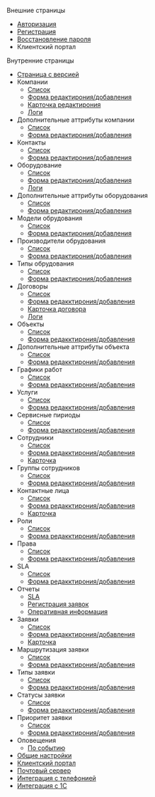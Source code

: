 Внешние страницы
  * [Авторизация](#auth)
  * [Регистрация](#reqistration)
  * [Восстановление пароля](#forgot)
  * Клиентский портал

Внутренние страницы
  * [Страница с версией](#about)
  * Компании
    * [Список](#company-list)
    * [Форма редактирония/добавления](#company-form)
    * [Карточка редактирония](#company-card)
    * [Логи](#company-log)
  * Дополнительные аттрибуты компании
  	* [Список](#company-attr-list)
    * [Форма редактирония/добавления](#company-attr-form)
  * Контакты
    * [Список](#contract-list)
    * [Форма редактирония/добавления](#contract-form)
  * Оборудование
    * [Список](#device-list)
    * [Форма редактирония/добавления](#device-form)
    * [Логи](#device-log)
  * Дополнительные аттрибуты оборудования
    * [Список](#device-attr-list)
    * [Форма редактирония/добавления](#device-attr-form)
  * Модели обрудования
    * [Список](#device-model-list)
    * [Форма редактирония/добавления](#device-model-form)
  * Производители обрудования
    * [Список](#device-manufactured-list)
    * [Форма редактирония/добавления](#device-manufactured-form)
  * Типы обрудования
    * [Список](#device-type-list)
    * [Форма редактирония/добавления](#device-type-form)
  * Договоры
    * [Список](#offert-list)
    * [Форма редакктирония/добавления](#offert-form)
    * [Карточка договора](#offert-card)
    * [Логи](#offert-log)
  * Объекты
    * [Список](#object-list)
    * [Форма редакктирония/добавления](#object-form)
  * Дополнительные аттрибуты объекта
    * [Список](#object-attr-list)
    * [Форма редакктирония/добавления](#object-attr-form)
  * Графики работ
    * [Список](#object-work-list)
    * [Форма редакктирония/добавления](#object-work-form)
  * Услуги
    * [Список](#price-list)
    * [Форма редакктирония/добавления](#price-form)
  * Сервисные пириоды
    * [Список](#serices-list)
    * [Форма редакктирония/добавления](#serices-form)
  * Сотрудники
    * [Список](#employee-list)
    * [Форма редакктирония/добавления](#employee-form)
    * [Карточка](#employee-form)
  * Группы сотрудников
    * [Список](#employee-group-list)
    * [Форма редакктирония/добавления](#employee-group-form)
  * Контактные лица
    * [Список](#contact-list)
    * [Форма редакктирония/добавления](#contact-form)
    * [Карточка](#contact-form)
  * Роли
    * [Список](#role-list)
    * [Форма редакктирония/добавления](#role-form)
  * Права
    * [Список](#rule-list)
    * [Форма редакктирония/добавления](#rule-form)
  * SLA
    * [Список](#sla-list)
    * [Форма редакктирония/добавления](#sla-form)
  * Отчеты
    * [SLA](#report-sla-list)
    * [Регистрация заявок](#report-reg-form)
    * [Оперативная информация](#report-fast-form)
  * Заявки
    * [Список](#request-list)
    * [Форма редакктирония/добавления](#request-form)
    * [Карточка](#request-form)
  * Маршрутизация заявки
    * [Список](#route-request-list)
    * [Форма редакктирония/добавления](#route-request--form)
  * Типы заявки
    * [Список](#type-request-list)
    * [Форма редакктирония/добавления](#type-request-form)
  * Статусы заявки
    * [Список](#status-request-list)
    * [Форма редакктирония/добавления](#status-request-form)
  * Приоритет заявки
  	* [Список](#priority-request-list)
    * [Форма редакктирония/добавления](#priority-request-form)
  * Оповещения
  	* [По событию](#notification-form)
  * [Общие настройки](#main-settings)
  * [Клиентский портал](#clint-portal)
  * [Почтовый сервер](#email-server)
  * [Интеграция с телефонией](integration-ip-phone)
  * [Интеграция с 1С](#integration-1c)



#### <a name="auth"></a>